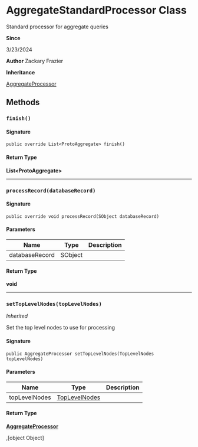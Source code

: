 # AggregateStandardProcessor Class

Standard processor for aggregate queries

**Since** 

3/23/2024

**Author** Zackary Frazier

**Inheritance**

[AggregateProcessor](AggregateProcessor.md)

## Methods
### `finish()`

#### Signature
```apex
public override List<ProtoAggregate> finish()
```

#### Return Type
**List&lt;ProtoAggregate&gt;**

---

### `processRecord(databaseRecord)`

#### Signature
```apex
public override void processRecord(SObject databaseRecord)
```

#### Parameters
| Name | Type | Description |
|------|------|-------------|
| databaseRecord | SObject |  |

#### Return Type
**void**

---

### `setTopLevelNodes(topLevelNodes)`

*Inherited*

Set the top level nodes to use for processing

#### Signature
```apex
public AggregateProcessor setTopLevelNodes(TopLevelNodes topLevelNodes)
```

#### Parameters
| Name | Type | Description |
|------|------|-------------|
| topLevelNodes | [TopLevelNodes](TopLevelNodes.md) |  |

#### Return Type
**[AggregateProcessor](AggregateProcessor.md)**

,[object Object]